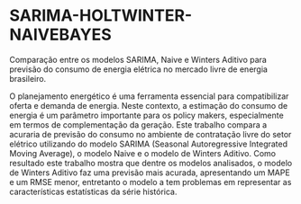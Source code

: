 # SARIMA-HOLTWINTER-NAIVEBAYES

Comparação entre os modelos SARIMA, Naive e Winters Aditivo para previsão do consumo de energia elétrica no mercado livre de energia brasileiro.


O planejamento energético é uma ferramenta essencial para compatibilizar oferta e demanda de energia. Neste contexto, a estimação do consumo de energia é um parâmetro importante para os policy makers, especialmente em termos de complementação da geração. Este trabalho compara a acuraria de previsão do consumo no ambiente de contratação livre do setor elétrico utilizando do modelo SARIMA (Seasonal Autoregressive Integrated Moving Average), o modelo Naive e o modelo de Winters Aditivo. Como resultado este trabalho mostra que dentre os modelos analisados, o modelo de Winters Aditivo faz uma previsão mais acurada, apresentando um MAPE e um RMSE menor, entretanto o modelo a tem problemas em representar as características estatísticas da série histórica. 
